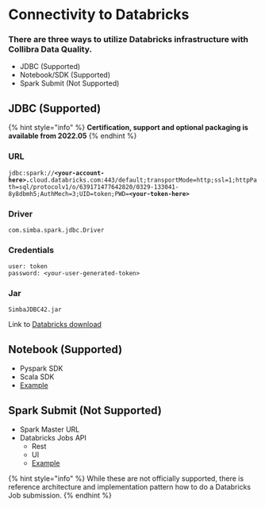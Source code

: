 # Connectivity to Databricks

### There are three ways to utilize Databricks infrastructure with Collibra Data Quality.&#x20;

* JDBC (Supported)
* Notebook/SDK (Supported)
* Spark Submit (Not Supported)

## **JDBC (Supported)**

{% hint style="info" %}
**Certification, support and optional packaging is available from 2022.05**
{% endhint %}

### URL

`jdbc:spark://`**`<your-account-here>.`**`cloud.databricks.com:443/default;transportMode=http;ssl=1;httpPath=sql/protocolv1/o/639171477642820/0329-133041-8y8dbmh5;AuthMech=3;UID=token;PWD=`**`<your-token-here>`**

### **Driver**

`com.simba.spark.jdbc.Driver`

### Credentials

`user: token` \
`password: <your-user-generated-token>`

### **Jar**

`SimbaJDBC42.jar`

Link to [Databricks download](https://databricks.com/spark/jdbc-drivers-download)

## **Notebook (Supported)**

* Pyspark SDK
* Scala SDK&#x20;
* [Example](https://dq-docs.collibra.com/apis/notebook/cdq-notebook-apis-usage-in-databricks)

## **Spark Submit (Not Supported)**

* Spark Master URL&#x20;
* Databricks Jobs API&#x20;
  * Rest
  * UI
  * [Example](https://dq-docs.collibra.com/apis/notebook/dq-databricks-submit)

{% hint style="info" %}
While these are not officially supported, there is reference architecture and implementation pattern how to do a Databricks Job submission.&#x20;
{% endhint %}
